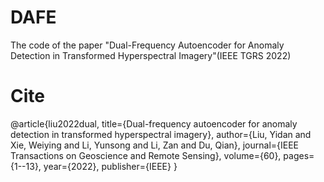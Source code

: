 # DAFE
The code of the paper "Dual-Frequency Autoencoder for Anomaly Detection in Transformed Hyperspectral Imagery"(IEEE TGRS 2022)

# Cite
@article{liu2022dual,
  title={Dual-frequency autoencoder for anomaly detection in transformed hyperspectral imagery},
  author={Liu, Yidan and Xie, Weiying and Li, Yunsong and Li, Zan and Du, Qian},
  journal={IEEE Transactions on Geoscience and Remote Sensing},
  volume={60},
  pages={1--13},
  year={2022},
  publisher={IEEE}
}
